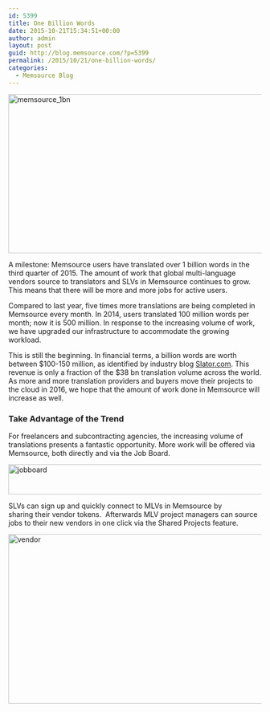 ```yaml
---
id: 5399
title: One Billion Words
date: 2015-10-21T15:34:51+00:00
author: admin
layout: post
guid: http://blog.memsource.com/?p=5399
permalink: /2015/10/21/one-billion-words/
categories:
  - Memsource Blog
---
```

[<img class="alignnone size-full wp-image-5400" src="/wp-content/uploads/2015/10/memsource_1bn-e1445430761588.png" alt="memsource_1bn" width="820" height="317" data-id="5400" />](/wp-content/uploads/2015/10/memsource_1bn-e1445430761588.png)

A milestone: Memsource users have translated over 1 billion words in the third quarter of 2015. The amount of work that global multi-language vendors source to translators and SLVs in Memsource continues to grow. This means that there will be more and more jobs for active users.

<!--more-->

Compared to last year, five times more translations are being completed in Memsource every month. In 2014, users translated 100 million words per month; now it is 500 million. In response to the increasing volume of work, we have upgraded our infrastructure to accommodate the growing workload.
  
This is still the beginning. In financial terms, a billion words are worth between $100-150 million, as identified by industry blog [Slator.com](http://slator.com/technology/memsource-hits-a-billion-words-in-the-3rd-quarter-2015/). This revenue is only a fraction of the $38 bn translation volume across the world. As more and more translation providers and buyers move their projects to the cloud in 2016, we hope that the amount of work done in Memsource will increase as well.

### Take Advantage of the Trend

For freelancers and subcontracting agencies, the increasing volume of translations presents a fantastic opportunity. More work will be offered via Memsource, both directly and via the Job Board.

[<img class="alignnone wp-image-5401 " src="/wp-content/uploads/2015/10/jobboard-e1445432594681.png" alt="jobboard" width="525" height="60" data-id="5401" />](/wp-content/uploads/2015/10/jobboard.png)

SLVs can sign up and quickly connect to MLVs in Memsource by sharing their vendor tokens.  Afterwards MLV project managers can source jobs to their new vendors in one click via the Shared Projects feature.

[<img class="alignnone size-full wp-image-5402" src="/wp-content/uploads/2015/10/vendor.png" alt="vendor" width="523" height="338" data-id="5402" />](/wp-content/uploads/2015/10/vendor.png)